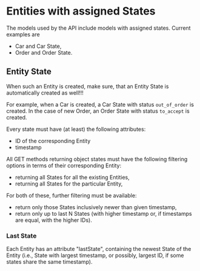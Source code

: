 # Entities with assigned States

The models used by the API include models with assigned states. Current examples are

- Car and Car State,
- Order and Order State.

## Entity State

When such an Entity is created, make sure, that an Entity State is automatically created as well!!!

For example, when a Car is created, a Car State with status `out_of_order` is created.
In the case of new Order, an Order State with status `to_accept` is created.

Every state must have (at least) the following attributes:

- ID of the corresponding Entity
- timestamp

All GET methods returning object states must have the following filtering options in terms of their corresponding Entity:

- returning all States for all the existing Entities,
- returning all States for the particular Entity,

For both of these, further filtering must be available:

- return only those States inclusively newer than given timestamp,
- return only up to last N States (with higher timestamp or, if timestamps are equal, with the higher IDs).

### Last State

Each Entity has an attribute "lastState", containing the newest State of the Entity (i.e., State with largest timestamp, or possibly, largest ID, if some states share the same timestamp).
